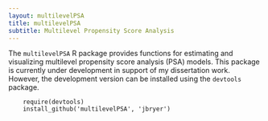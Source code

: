 ```yaml
---
layout: multilevelPSA
title: multilevelPSA
subtitle: Multilevel Propensity Score Analysis
---
```


The `multilevelPSA` R package provides functions for estimating and visualizing multilevel propensity score analysis (PSA) models. This package is currently under development in support of my dissertation work. However, the development version can be installed using the `devtools` package.

		require(devtools)
		install_github('multilevelPSA', 'jbryer')
		

